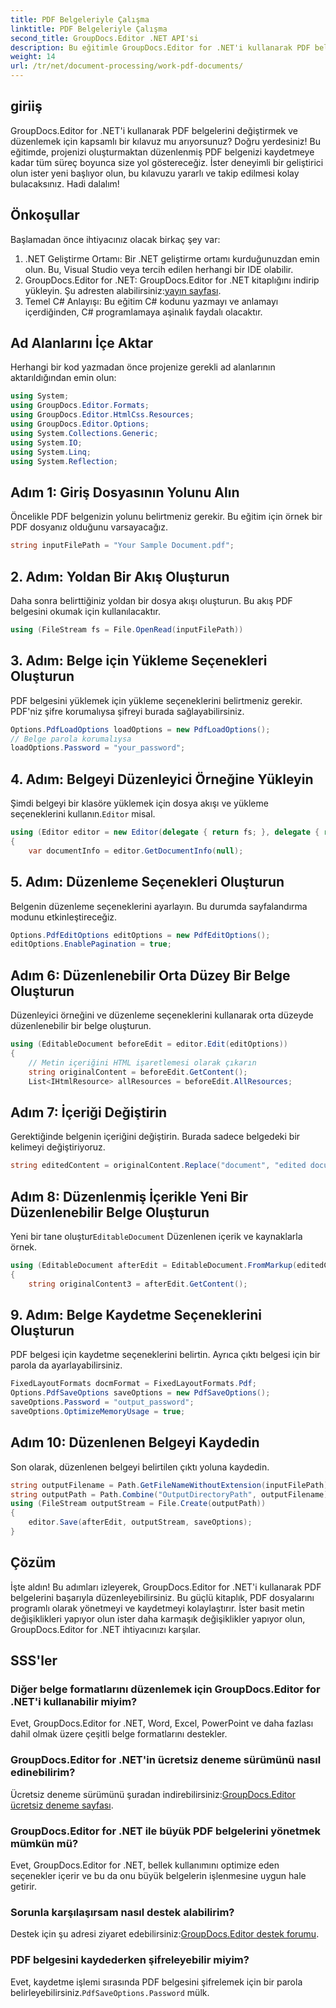 ```yaml
---
title: PDF Belgeleriyle Çalışma
linktitle: PDF Belgeleriyle Çalışma
second_title: GroupDocs.Editor .NET API'si
description: Bu eğitimle GroupDocs.Editor for .NET'i kullanarak PDF belgelerini nasıl düzenleyeceğinizi öğrenin. İçeriği değiştirin, büyük dosyaları işleyin ve düzenlemelerinizi güvenli bir şekilde kaydedin.
weight: 14
url: /tr/net/document-processing/work-pdf-documents/
---
```

## giriiş
GroupDocs.Editor for .NET'i kullanarak PDF belgelerini değiştirmek ve düzenlemek için kapsamlı bir kılavuz mu arıyorsunuz? Doğru yerdesiniz! Bu eğitimde, projenizi oluşturmaktan düzenlenmiş PDF belgenizi kaydetmeye kadar tüm süreç boyunca size yol göstereceğiz. İster deneyimli bir geliştirici olun ister yeni başlıyor olun, bu kılavuzu yararlı ve takip edilmesi kolay bulacaksınız. Hadi dalalım!
## Önkoşullar
Başlamadan önce ihtiyacınız olacak birkaç şey var:
1. .NET Geliştirme Ortamı: Bir .NET geliştirme ortamı kurduğunuzdan emin olun. Bu, Visual Studio veya tercih edilen herhangi bir IDE olabilir.
2. GroupDocs.Editor for .NET: GroupDocs.Editor for .NET kitaplığını indirip yükleyin. Şu adresten alabilirsiniz:[yayın sayfası](https://releases.groupdocs.com/editor/net/).
3. Temel C# Anlayışı: Bu eğitim C# kodunu yazmayı ve anlamayı içerdiğinden, C# programlamaya aşinalık faydalı olacaktır.
## Ad Alanlarını İçe Aktar
Herhangi bir kod yazmadan önce projenize gerekli ad alanlarının aktarıldığından emin olun:
```csharp
using System;
using GroupDocs.Editor.Formats;
using GroupDocs.Editor.HtmlCss.Resources;
using GroupDocs.Editor.Options;
using System.Collections.Generic;
using System.IO;
using System.Linq;
using System.Reflection;
```
## Adım 1: Giriş Dosyasının Yolunu Alın
Öncelikle PDF belgenizin yolunu belirtmeniz gerekir. Bu eğitim için örnek bir PDF dosyanız olduğunu varsayacağız.
```csharp
string inputFilePath = "Your Sample Document.pdf";
```
## 2. Adım: Yoldan Bir Akış Oluşturun
Daha sonra belirttiğiniz yoldan bir dosya akışı oluşturun. Bu akış PDF belgesini okumak için kullanılacaktır.
```csharp
using (FileStream fs = File.OpenRead(inputFilePath))
```
## 3. Adım: Belge için Yükleme Seçenekleri Oluşturun
PDF belgesini yüklemek için yükleme seçeneklerini belirtmeniz gerekir. PDF'niz şifre korumalıysa şifreyi burada sağlayabilirsiniz.
```csharp
Options.PdfLoadOptions loadOptions = new PdfLoadOptions();
// Belge parola korumalıysa
loadOptions.Password = "your_password";
```
## 4. Adım: Belgeyi Düzenleyici Örneğine Yükleyin
Şimdi belgeyi bir klasöre yüklemek için dosya akışı ve yükleme seçeneklerini kullanın.`Editor` misal.
```csharp
using (Editor editor = new Editor(delegate { return fs; }, delegate { return loadOptions; }))
{
    var documentInfo = editor.GetDocumentInfo(null);
```
## 5. Adım: Düzenleme Seçenekleri Oluşturun
Belgenin düzenleme seçeneklerini ayarlayın. Bu durumda sayfalandırma modunu etkinleştireceğiz.
```csharp
Options.PdfEditOptions editOptions = new PdfEditOptions();
editOptions.EnablePagination = true;
```
## Adım 6: Düzenlenebilir Orta Düzey Bir Belge Oluşturun
Düzenleyici örneğini ve düzenleme seçeneklerini kullanarak orta düzeyde düzenlenebilir bir belge oluşturun.
```csharp
using (EditableDocument beforeEdit = editor.Edit(editOptions))
{
    // Metin içeriğini HTML işaretlemesi olarak çıkarın
    string originalContent = beforeEdit.GetContent();
    List<IHtmlResource> allResources = beforeEdit.AllResources;
```
## Adım 7: İçeriği Değiştirin
Gerektiğinde belgenin içeriğini değiştirin. Burada sadece belgedeki bir kelimeyi değiştiriyoruz.
```csharp
string editedContent = originalContent.Replace("document", "edited document");
```
## Adım 8: Düzenlenmiş İçerikle Yeni Bir Düzenlenebilir Belge Oluşturun
 Yeni bir tane oluştur`EditableDocument` Düzenlenen içerik ve kaynaklarla örnek.
```csharp
using (EditableDocument afterEdit = EditableDocument.FromMarkup(editedContent, allResources))
{
    string originalContent3 = afterEdit.GetContent();
```
## 9. Adım: Belge Kaydetme Seçeneklerini Oluşturun
PDF belgesi için kaydetme seçeneklerini belirtin. Ayrıca çıktı belgesi için bir parola da ayarlayabilirsiniz.
```csharp
FixedLayoutFormats docmFormat = FixedLayoutFormats.Pdf;
Options.PdfSaveOptions saveOptions = new PdfSaveOptions();
saveOptions.Password = "output_password";
saveOptions.OptimizeMemoryUsage = true;
```
## Adım 10: Düzenlenen Belgeyi Kaydedin
Son olarak, düzenlenen belgeyi belirtilen çıktı yoluna kaydedin.
```csharp
string outputFilename = Path.GetFileNameWithoutExtension(inputFilePath) + "." + docmFormat.Extension;
string outputPath = Path.Combine("OutputDirectoryPath", outputFilename);
using (FileStream outputStream = File.Create(outputPath))
{
    editor.Save(afterEdit, outputStream, saveOptions);
}
```

## Çözüm
İşte aldın! Bu adımları izleyerek, GroupDocs.Editor for .NET'i kullanarak PDF belgelerini başarıyla düzenleyebilirsiniz. Bu güçlü kitaplık, PDF dosyalarını programlı olarak yönetmeyi ve kaydetmeyi kolaylaştırır. İster basit metin değişiklikleri yapıyor olun ister daha karmaşık değişiklikler yapıyor olun, GroupDocs.Editor for .NET ihtiyacınızı karşılar.
## SSS'ler
### Diğer belge formatlarını düzenlemek için GroupDocs.Editor for .NET'i kullanabilir miyim?
Evet, GroupDocs.Editor for .NET, Word, Excel, PowerPoint ve daha fazlası dahil olmak üzere çeşitli belge formatlarını destekler.
### GroupDocs.Editor for .NET'in ücretsiz deneme sürümünü nasıl edinebilirim?
 Ücretsiz deneme sürümünü şuradan indirebilirsiniz:[GroupDocs.Editor ücretsiz deneme sayfası](https://releases.groupdocs.com/).
### GroupDocs.Editor for .NET ile büyük PDF belgelerini yönetmek mümkün mü?
Evet, GroupDocs.Editor for .NET, bellek kullanımını optimize eden seçenekler içerir ve bu da onu büyük belgelerin işlenmesine uygun hale getirir.
### Sorunla karşılaşırsam nasıl destek alabilirim?
 Destek için şu adresi ziyaret edebilirsiniz:[GroupDocs.Editor destek forumu](https://forum.groupdocs.com/c/editor/20).
### PDF belgesini kaydederken şifreleyebilir miyim?
Evet, kaydetme işlemi sırasında PDF belgesini şifrelemek için bir parola belirleyebilirsiniz.`PdfSaveOptions.Password` mülk.